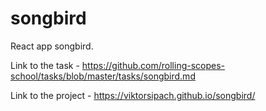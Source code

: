 # songbird

React app songbird. 

Link to the task - https://github.com/rolling-scopes-school/tasks/blob/master/tasks/songbird.md

Link to the project - https://viktorsipach.github.io/songbird/

